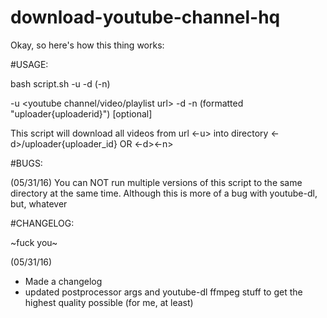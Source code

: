 # download-youtube-channel-hq


Okay, so here's how this thing works:

#USAGE:

bash script.sh -u -d (-n)

-u <youtube channel/video/playlist url> 
-d <directory to download the videos to>
-n <uploader and id> (formatted "uploader{uploaderid}") [optional]

This script will download all videos from url <-u> into directory <-d>/uploader{uploader_id} OR <-d><-n>



#BUGS:

(05/31/16)
You can NOT run multiple versions of this script to the same directory at the same time. Although this is more of a bug with youtube-dl, but, whatever


#CHANGELOG:

~fuck you~

(05/31/16)
* Made a changelog
* updated postprocessor args and youtube-dl ffmpeg stuff to get the highest quality possible (for me, at least)

